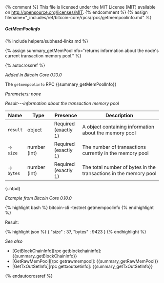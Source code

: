 {% comment %}
This file is licensed under the MIT License (MIT) available on
http://opensource.org/licenses/MIT.
{% endcomment %}
{% assign filename="_includes/ref/bitcoin-core/rpcs/rpcs/getmempoolinfo.md" %}

##### GetMemPoolInfo
{% include helpers/subhead-links.md %}

{% assign summary_getMemPoolInfo="returns information about the node's current transaction memory pool." %}

{% autocrossref %}

*Added in Bitcoin Core 0.10.0*

The `getmempoolinfo` RPC {{summary_getMemPoolInfo}}

*Parameters: none*

*Result---information about the transaction memory pool*

| Name             | Type            | Presence                    | Description
|------------------|-----------------|-----------------------------|----------------
| `result`         | object          | Required<br>(exactly 1)     | A object containing information about the memory pool
| →<br>`size`      | number (int)    | Required<br>(exactly 1)     | The number of transactions currently in the memory pool
| →<br>`bytes`     | number (int)    | Required<br>(exactly 1)     | The total number of bytes in the transactions in the memory pool
{:.ntpd}

*Example from Bitcoin Core 0.10.0*

{% highlight bash %}
bitcoin-cli -testnet getmempoolinfo
{% endhighlight %}

Result:

{% highlight json %}
{
    "size" : 37,
    "bytes" : 9423
}
{% endhighlight %}

*See also*

* [GetBlockChainInfo][rpc getblockchaininfo]: {{summary_getBlockChainInfo}}
* [GetRawMemPool][rpc getrawmempool]: {{summary_getRawMemPool}}
* [GetTxOutSetInfo][rpc gettxoutsetinfo]: {{summary_getTxOutSetInfo}}

{% endautocrossref %}
